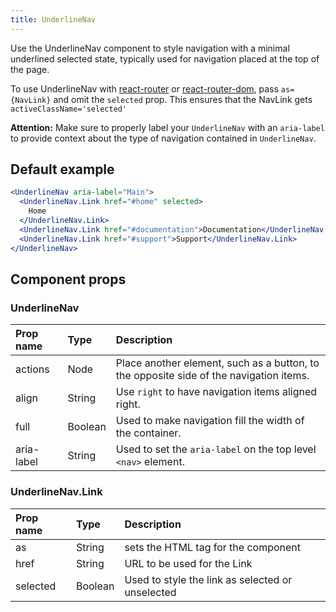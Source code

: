```yaml
---
title: UnderlineNav
---
```


Use the UnderlineNav component to style navigation with a minimal underlined selected state, typically used for navigation placed at the top of the page.

To use UnderlineNav with [react-router](https://github.com/ReactTraining/react-router) or
[react-router-dom](https://www.npmjs.com/package/react-router-dom), pass
`as={NavLink}` and omit the `selected` prop.
This ensures that the NavLink gets `activeClassName='selected'`

**Attention:** Make sure to properly label your `UnderlineNav` with an `aria-label` to provide context about the type of navigation contained in `UnderlineNav`.

## Default example

```jsx live
<UnderlineNav aria-label="Main">
  <UnderlineNav.Link href="#home" selected>
    Home
  </UnderlineNav.Link>
  <UnderlineNav.Link href="#documentation">Documentation</UnderlineNav.Link>
  <UnderlineNav.Link href="#support">Support</UnderlineNav.Link>
</UnderlineNav>
```

## Component props

### UnderlineNav

| Prop name  | Type    | Description                                                                            |
| :--------- | :------ | :------------------------------------------------------------------------------------- |
| actions    | Node    | Place another element, such as a button, to the opposite side of the navigation items. |
| align      | String  | Use `right` to have navigation items aligned right.                                    |
| full       | Boolean | Used to make navigation fill the width of the container.                               |
| aria-label | String  | Used to set the `aria-label` on the top level `<nav>` element.                         |

### UnderlineNav.Link

| Prop name | Type    | Description                                      |
| :-------- | :------ | :----------------------------------------------- |
| as        | String  | sets the HTML tag for the component              |
| href      | String  | URL to be used for the Link                      |
| selected  | Boolean | Used to style the link as selected or unselected |
